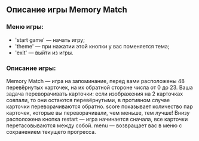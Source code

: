 ## Описание игры Memory Match

### Меню игры:
- 'start game' — начать игру;
- 'theme' — при нажатии этой кнопки у вас поменяется тема;
- 'exit' — выйти из игры.

### Описание игры:
Memory Match — игра на запоминание, перед вами расположены 48 перевёрнутых карточек, на их обратной стороне числа от 0 до 23. Ваша задача
переворачивать карточки: если изображения на 2 карточках совпали, то они остаются перевёрнутыми, в противном случае карточки переворачиваются обратно. 
score показывает количество пар карточек, которые вы переворачивали, чем меньше, тем лучше!
Внизу расположена кнопка restart — игра начинается сначала, все карточки перетасовываются между собой.
menu — возвращает вас в меню с сохранением текущего прогресса.
